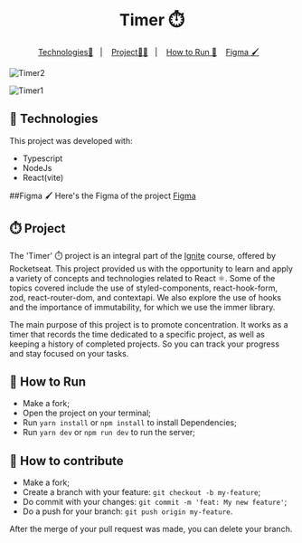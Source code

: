 
<p align = "center" >
  <h1 align="center"> Timer ⏱️ </h1>
</p>

<p align="center">
  <a href="#-Technologies">Technologies🚀</a>&nbsp;&nbsp;&nbsp;|&nbsp;&nbsp;&nbsp;
  <a href="#-Project">Project🧑‍💻</a>&nbsp;&nbsp;&nbsp;|&nbsp;&nbsp;&nbsp;
    <a href="#-How-to-Run">How to Run 🏃</a>&nbsp;&nbsp;&nbsp;
     <a href="#-Figma">Figma 🖌️</a>&nbsp;&nbsp;&nbsp;
</p>


![Timer2](https://github.com/BrunodaSilvaLeite/Ignite-front-Timer/assets/72769991/42df8e3d-90cd-40ef-9bef-82849f99c32f)

![Timer1](https://github.com/BrunodaSilvaLeite/Ignite-front-Timer/assets/72769991/9750578f-acfe-420d-9787-6cdb97795a09)


## 🚀 Technologies

This project was developed with:

- Typescript
- NodeJs
- React(vite)

##Figma 🖌️
Here's the Figma of the project [Figma](https://www.figma.com/community/file/1127351821076435124/ignite-timer)

## ⏱️ Project

The 'Timer' ⏱️ project is an integral part of the [Ignite](https://app.rocketseat.com.br/ignite/react-js-2022) course, offered by Rocketseat. This project provided us with the opportunity to learn and apply a variety of concepts and technologies related to React ⚛️. Some of the topics covered include the use of styled-components, react-hook-form, zod, react-router-dom, and contextapi. We also explore the use of hooks and the importance of immutability, for which we use the immer library.

The main purpose of this project is to promote concentration. It works as a timer that records the time dedicated to a specific project, as well as keeping a history of completed projects. So you can track your progress and stay focused on your tasks.


## 🏃 How to Run

- Make a fork;
- Open the project on your terminal;
- Run `yarn install` or `npm install` to install Dependencies;
- Run `yarn dev` or `npm run dev` to run the server;

## 🤔 How to contribute

- Make a fork;
- Create a branch with your feature: `git checkout -b my-feature`;
- Do commit with your changes: `git commit -m 'feat: My new feature'`;
- Do a push for your branch: `git push origin my-feature`.

After the merge of your pull request was made, you can delete your branch.


